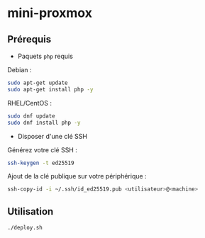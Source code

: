 # mini-proxmox

## Prérequis

- Paquets `php` requis

Debian :

```sh
sudo apt-get update
sudo apt-get install php -y
```

RHEL/CentOS :

```sh
sudo dnf update
sudo dnf install php -y
```

- Disposer d'une clé SSH

Générez votre clé SSH :

```sh
ssh-keygen -t ed25519
```

Ajout de la clé publique sur votre périphérique :

```sh
ssh-copy-id -i ~/.ssh/id_ed25519.pub <utilisateur>@<machine>
```

## Utilisation

```bash
./deploy.sh
```
